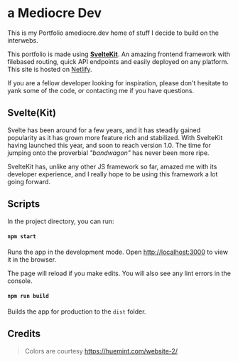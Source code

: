 # a Mediocre Dev

This is my Portfolio amediocre.dev home of stuff I decide to build on the interwebs.

This portfolio is made using **[SvelteKit](https://kit.svelte.dev/)**. An amazing frontend framework with filebased routing, quick API endpoints and easily deployed on any platform. This site is hosted on [Netlify](https://app.netlify.com).

If you are a fellow developer looking for inspiration, please don't hesitate to yank some of the code, or contacting me if you have questions.

## Svelte(Kit)

Svelte has been around for a few years, and it has steadily gained popularity as it has grown more feature rich and stabilized. With SvelteKit having launched this year, and soon to reach version 1.0. The time for jumping onto the proverbial _"bandwagon"_ has never been more ripe.

SvelteKit has, unlike any other JS framework so far, amazed me with its developer experience, and I really hope to be using this framework a lot going forward.

## Scripts

In the project directory, you can run:

#### `npm start`

Runs the app in the development mode.
Open [http://localhost:3000](http://localhost:3000) to view it in the browser.

The page will reload if you make edits.
You will also see any lint errors in the console.

#### `npm run build`

Builds the app for production to the `dist` folder.

## Credits

> Colors are courtesy https://huemint.com/website-2/
